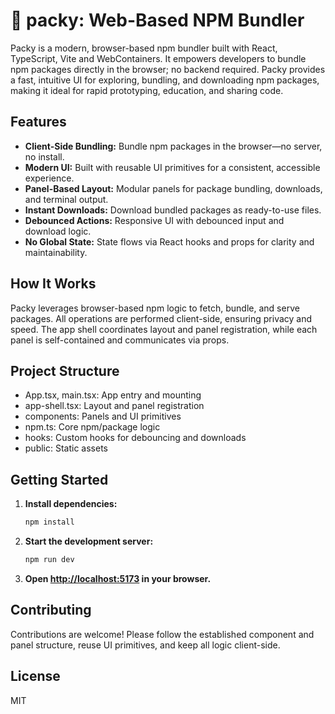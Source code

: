 # 🎒 packy: Web-Based NPM Bundler

Packy is a modern, browser-based npm bundler built with React, TypeScript, Vite and WebContainers. It empowers developers to bundle npm packages directly in the browser; no backend required. Packy provides a fast, intuitive UI for exploring, bundling, and downloading npm packages, making it ideal for rapid prototyping, education, and sharing code.

## Features

- **Client-Side Bundling:** Bundle npm packages in the browser—no server, no install.
- **Modern UI:** Built with reusable UI primitives for a consistent, accessible experience.
- **Panel-Based Layout:** Modular panels for package bundling, downloads, and terminal output.
- **Instant Downloads:** Download bundled packages as ready-to-use files.
- **Debounced Actions:** Responsive UI with debounced input and download logic.
- **No Global State:** State flows via React hooks and props for clarity and maintainability.

## How It Works

Packy leverages browser-based npm logic to fetch, bundle, and serve packages. All operations are performed client-side, ensuring privacy and speed. The app shell coordinates layout and panel registration, while each panel is self-contained and communicates via props.

## Project Structure

- App.tsx, main.tsx: App entry and mounting
- app-shell.tsx: Layout and panel registration
- components: Panels and UI primitives
- npm.ts: Core npm/package logic
- hooks: Custom hooks for debouncing and downloads
- public: Static assets

## Getting Started

1. **Install dependencies:**
   ```sh
   npm install
   ```
2. **Start the development server:**
   ```sh
   npm run dev
   ```
3. **Open [http://localhost:5173](http://localhost:5173) in your browser.**

## Contributing

Contributions are welcome! Please follow the established component and panel structure, reuse UI primitives, and keep all logic client-side.

## License

MIT
